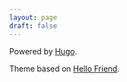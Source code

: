 ```yaml
---
layout: page
draft: false
---
```


Powered by [Hugo](http://gohugo.io).

Theme based on [Hello Friend](https://github.com/panr/hugo-theme-hello-friend).
